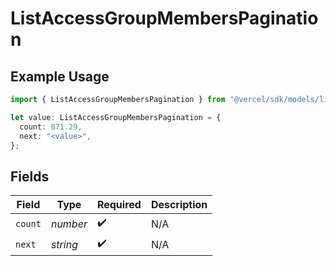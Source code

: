 # ListAccessGroupMembersPagination

## Example Usage

```typescript
import { ListAccessGroupMembersPagination } from "@vercel/sdk/models/listaccessgroupmembersop.js";

let value: ListAccessGroupMembersPagination = {
  count: 871.29,
  next: "<value>",
};
```

## Fields

| Field              | Type               | Required           | Description        |
| ------------------ | ------------------ | ------------------ | ------------------ |
| `count`            | *number*           | :heavy_check_mark: | N/A                |
| `next`             | *string*           | :heavy_check_mark: | N/A                |